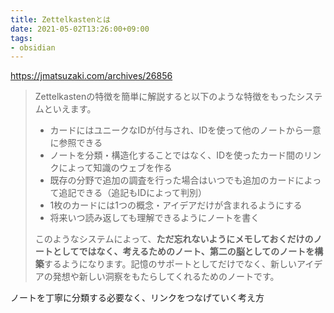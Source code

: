 ```yaml
---
title: Zettelkastenとは
date: 2021-05-02T13:26:00+09:00
tags:
- obsidian
---
```


<https://jmatsuzaki.com/archives/26856>

 > 
 > Zettelkastenの特徴を簡単に解説すると以下のような特徴をもったシステムといえます。
 > 
 > * カードにはユニークなIDが付与され、IDを使って他のノートから一意に参照できる
 > * ノートを分類・構造化することではなく、IDを使ったカード間のリンクによって知識のウェブを作る
 > * 既存の分野で追加の調査を行った場合はいつでも追加のカードによって追記できる（追記もIDによって判別）
 > * 1枚のカードには1つの概念・アイデアだけが含まれるようにする
 > * 将来いつ読み返しても理解できるようにノートを書く
 > 
 > このようなシステムによって、**ただ忘れないようにメモしておくだけのノートとしてではなく、考えるためのノート、第二の脳としてのノートを構築**するようになります。記憶のサポートとしてだけでなく、新しいアイデアの発想や新しい洞察をもたらしてくれるためのノートです。

ノートを丁寧に分類する必要なく、リンクをつなげていく考え方
